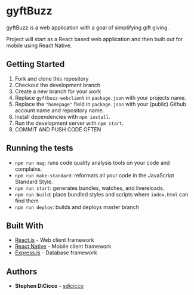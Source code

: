 # gyftBuzz

gyftBuzz is a web application with a goal of simplifying gift giving.

Project will start as a React based web application and then built out for mobile using React Native.


## Getting Started

1. Fork and clone this repository
2. Checkout the development branch
3. Create a new branch for your work
4. Replace `gyftbuzz-webclient` in `package.json` with your
   projects name.
5. Replace the `"homepage"` field in `package.json` with your (public) Github
   account name and repository name.
6. Install dependencies with `npm install`.
7. Run the development server with `npm start`.
8. COMMIT AND PUSH CODE OFTEN

## Running the tests

- `npm run nag`: runs code quality analysis tools on your code and complains.
- `npm run make-standard`: reformats all your code in the JavaScript Standard
  Style.
- `npm run start`: generates bundles, watches, and livereloads.
- `npm run build`: place bundled styles and scripts where `index.html` can find
    them
- `npm run deploy`: builds and deploys master branch

## Built With

* [React.js](https://reactjs.org/) - Web client framework
* [React Native](https://facebook.github.io/react-native/) - Mobile client framework
* [Express.js](https://expressjs.com/) - Database framework


## Authors

* **Stephen DiCicco** - [sdicicco](http://sdicicco.com)
